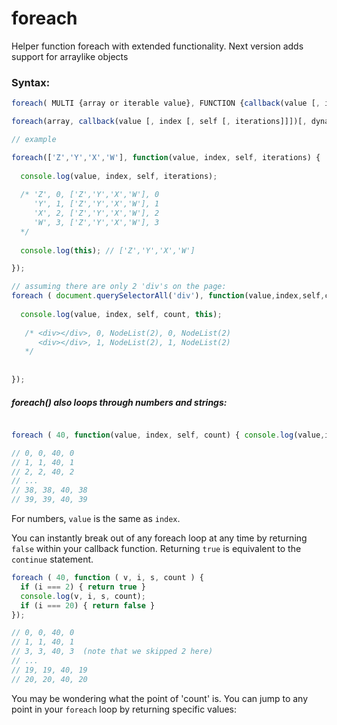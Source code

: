 # foreach
Helper function foreach with extended functionality.
Next version adds support for arraylike objects

### Syntax: 
```javascript
foreach( MULTI {array or iterable value}, FUNCTION {callback(value [, index, [, self [, iterations]]]){} }, BOOLEAN {use_dynamic_length}, MULTI {modify_this_scope});
```

```javascript
foreach(array, callback(value [, index [, self [, iterations]]])[, dynamiclength][, thisArg]);

// example

foreach(['Z','Y','X','W'], function(value, index, self, iterations) {
  
  console.log(value, index, self, iterations); 
  
  /* 'Z', 0, ['Z','Y','X','W'], 0
     'Y', 1, ['Z','Y','X','W'], 1
     'X', 2, ['Z','Y','X','W'], 2
     'W', 3, ['Z','Y','X','W'], 3
  */
  
  console.log(this); // ['Z','Y','X','W']

});

// assuming there are only 2 'div's on the page:
foreach ( document.querySelectorAll('div'), function(value,index,self,count) {
		
  console.log(value, index, self, count, this);
      
   /* <div></div>, 0, NodeList(2), 0, NodeList(2)
      <div></div>, 1, NodeList(2), 1, NodeList(2)
   */
    
		
});


```

##### foreach() also loops through numbers and strings:

```javascript

foreach ( 40, function(value, index, self, count) { console.log(value,index,self,count); });

// 0, 0, 40, 0 
// 1, 1, 40, 1 
// 2, 2, 40, 2
// ...
// 38, 38, 40, 38
// 39, 39, 40, 39

```
For numbers, `value` is the same as `index`. 

You can instantly break out of any foreach loop at any time by returning `false` within your callback function. Returning `true` is equivalent to the `continue` statement.

```javascript
foreach ( 40, function ( v, i, s, count ) {
  if (i === 2) { return true }
  console.log(v, i, s, count);
  if (i === 20) { return false }
});

// 0, 0, 40, 0
// 1, 1, 40, 1  
// 3, 3, 40, 3  (note that we skipped 2 here)
// ...
// 19, 19, 40, 19
// 20, 20, 40, 20
```

You may be wondering what the point of 'count' is. You can jump to any point in your `foreach` loop by returning specific values:
